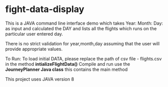 # fight-data-display

This is a JAVA command line interface demo which takes
Year:
Month:
Day:
as input and calculated the DAY and lists all the flights which runs on the particular user entered day.

There is no strict validation for year,month,day assuming that the user will provide appropriate values.

To Run:
To load initial DATA, please replace the path of csv file - flights.csv in the method **intializeFlightData()**
Compile and run use the **JourneyPlanner Java class** this contains the main method

This project uses JAVA version 8
